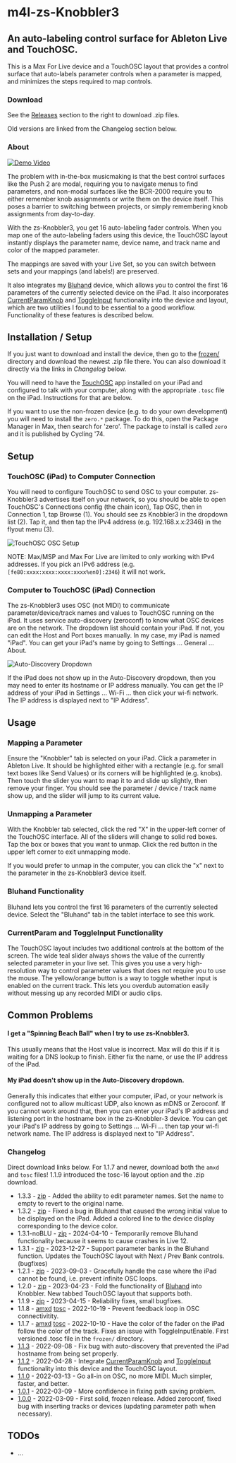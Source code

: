 # m4l-zs-Knobbler3

## An auto-labeling control surface for Ableton Live and TouchOSC.

This is a Max For Live device and a TouchOSC layout that provides a control surface that auto-labels parameter controls when a parameter is mapped, and minimizes the steps required to map controls.

### Download

See the [Releases](https://github.com/zsteinkamp/m4l-zs-Knobbler3/releases) section to the right to download .zip files.

Old versions are linked from the Changelog section below.

### About

[![Demo Video](https://img.youtube.com/vi/ab4QYbsbNW4/0.jpg)](https://www.youtube.com/watch?v=ab4QYbsbNW4)

The problem with in-the-box musicmaking is that the best control surfaces like the Push 2 are modal, requiring you to navigate menus to find parameters, and non-modal surfaces like the BCR-2000 require you to either remember knob assignments or write them on the device itself. This poses a barrier to switching between projects, or simply remembering knob assignments from day-to-day.

With the zs-Knobbler3, you get 16 auto-labeling fader controls. When you map one of the auto-labeling faders using this device, the TouchOSC layout instantly displays the parameter name, device name, and track name and color of the mapped parameter.

The mappings are saved with your Live Set, so you can switch between sets and your mappings (and labels!) are preserved.

It also integrates my [Bluhand](https://github.com/zsteinkamp/m4l-Bluhand) device, which allows you to control the first 16 parameters of the currently selected device on the iPad. It also incorporates [CurrentParamKnob](https://github.com/zsteinkamp/m4l-CurrentParamKnob) and [ToggleInput](https://github.com/zsteinkamp/m4l-js-toggleInput) functionality into the device and layout, which are two utilities I found to be essential to a good workflow. Functionality of these features is described below.

## Installation / Setup

If you just want to download and install the device, then go to the [frozen/](https://github.com/zsteinkamp/m4l-zs-Knobbler3/tree/main/frozen) directory and download the newest .zip file there. You can also download it directly via the links in _Changelog_ below.

You will need to have the [TouchOSC](https://hexler.net/touchosc) app installed on your iPad and configured to talk with your computer, along with the appropriate `.tosc` file on the iPad. Instructions for that are below.

If you want to use the non-frozen device (e.g. to do your own development) you will need to install the `zero.*` package. To do this, open the Package Manager in Max, then search for 'zero'. The package to install is called `zero` and it is published by Cycling '74.

## Setup

### TouchOSC (iPad) to Computer Connection

You will need to configure TouchOSC to send OSC to your computer. zs-Knobbler3 advertises itself on your network, so you should be able to open TouchOSC's Connections config (the chain icon), Tap OSC, then in Connection 1, tap Browse (1). You should see zs Knobbler3 in the dropdown list (2). Tap it, and then tap the IPv4 address (e.g. 192.168.x.x:2346) in the flyout menu (3).

![TouchOSC OSC Setup](images/iPadOscSetup.png)

NOTE: Max/MSP and Max For Live are limited to only working with IPv4 addresses. If you pick an IPv6 address (e.g. `[fe80:xxxx:xxxx:xxxx:xxxx%en0]:2346`) it will not work.

### Computer to TouchOSC (iPad) Connection

The zs-Knobbler3 uses OSC (not MIDI) to communicate parameter/device/track names and values to TouchOSC running on the iPad. It uses service auto-discovery (zeroconf) to know what OSC devices are on the network. The dropdown list should contain your iPad. If not, you can edit the Host and Port boxes manually. In my case, my iPad is named "iPad". You can get your iPad's name by going to Settings ... General ... About.

![Auto-Discovery Dropdown](images/autoDiscovery.png)

If the iPad does not show up in the Auto-Discovery dropdown, then you may need to enter its hostname or IP address manually. You can get the IP address of your iPad in Settings ... Wi-Fi ... then click your wi-fi network. The IP address is displayed next to "IP Address".

## Usage

### Mapping a Parameter

Ensure the "Knobbler" tab is selected on your iPad. Click a parameter in Ableton Live. It should be highlighted either with a rectangle (e.g. for small text boxes like Send Values) or its corners will be highlighted (e.g. knobs). Then touch the slider you want to map it to and slide up slightly, then remove your finger. You should see the parameter / device / track name show up, and the slider will jump to its current value.

### Unmapping a Parameter

With the Knobbler tab selected, click the red "X" in the upper-left corner of the TouchOSC interface. All of the sliders will change to solid red boxes. Tap the box or boxes that you want to unmap. Click the red button in the upper left corner to exit unmapping mode.

If you would prefer to unmap in the computer, you can click the "x" next to the parameter in the zs-Knobbler3 device itself.

### Bluhand Functionality

Bluhand lets you control the first 16 parameters of the currently selected device. Select the "Bluhand" tab in the tablet interface to see this work.

### CurrentParam and ToggleInput Functionality

The TouchOSC layout includes two additional controls at the bottom of the screen. The wide teal slider always shows the value of the currently selected parameter in your live set. This gives you use a very high-resolution way to control parameter values that does not require you to use the mouse. The yellow/orange button is a way to toggle whether input is enabled on the current track. This lets you overdub automation easily without messing up any recorded MIDI or audio clips.

## Common Problems

#### I get a "Spinning Beach Ball" when I try to use zs-Knobbler3.

This usually means that the Host value is incorrect. Max will do this if it is waiting for a DNS lookup to finish. Either fix the name, or use the IP address of the iPad.

#### My iPad doesn't show up in the Auto-Discovery dropdown.

Generally this indicates that either your computer, iPad, or your network is configured not to allow multicast UDP, also known as mDNS or Zeroconf. If you cannot work around that, then you can enter your iPad's IP address and listening port in the hostname box in the zs-Knobbler-3 device. You can get your iPad's IP address by going to Settings ... Wi-Fi ... then tap your wi-fi network name. The IP address is displayed next to "IP Address".

### Changelog

Direct download links below. For 1.1.7 and newer, download both the `amxd` and `tosc` files! 1.1.9 introduced the tosc-16 layout option and the .zip download.

- 1.3.3 - [zip](https://github.com/zsteinkamp/m4l-zs-Knobbler3/releases/download/1.3.3/zs-Knobbler3-1.3.3.zip) - Added the ability to edit parameter names. Set the name to empty to revert to the original name.
- 1.3.2 - [zip](https://github.com/zsteinkamp/m4l-zs-Knobbler3/releases/download/1.3.2/zs-Knobbler3-1.3.2.zip) - Fixed a bug in Bluhand that caused the wrong initial value to be displayed on the iPad. Added a colored line to the device display corresponding to the device color.
- 1.3.1-noBLU - [zip](https://github.com/zsteinkamp/m4l-zs-Knobbler3/raw/main/frozen/zs-Knobbler3-1.3.1-noBLU.zip) - 2024-04-10 - Temporarily remove Bluhand functionality because it seems to cause crashes in Live 12.
- 1.3.1 - [zip](https://github.com/zsteinkamp/m4l-zs-Knobbler3/raw/main/frozen/zs-Knobbler3-1.3.1.zip) - 2023-12-27 - Support parameter banks in the Bluhand function. Updates the TouchOSC layout with Next / Prev Bank controls. (bugfixes)
- 1.2.1 - [zip](https://github.com/zsteinkamp/m4l-zs-Knobbler3/raw/main/frozen/zs-Knobbler3-1.2.1.zip) - 2023-09-03 - Gracefully handle the case where the iPad cannot be found, i.e. prevent infinite OSC loops.
- 1.2.0 - [zip](https://github.com/zsteinkamp/m4l-zs-Knobbler3/raw/main/frozen/zs-Knobbler3-1.2.0.zip) - 2023-04-23 - Fold the functionality of [Bluhand](https://github.com/zsteinkamp/m4l-Bluhand) into Knobbler. New tabbed TouchOSC layout that supports both.
- 1.1.9 - [zip](https://github.com/zsteinkamp/m4l-zs-Knobbler3/raw/main/frozen/zs-Knobbler3-1.1.9.zip) - 2023-04-15 - Reliability fixes, small bugfixes.
- 1.1.8 - [amxd](https://github.com/zsteinkamp/m4l-zs-Knobbler3/raw/main/frozen/zs-Knobbler3-1.1.8.amxd) [tosc](https://github.com/zsteinkamp/m4l-zs-Knobbler3/raw/main/frozen/zs-Knobbler3-1.1.8.tosc) - 2022-10-19 - Prevent feedback loop in OSC connectivitity.
- 1.1.7 - [amxd](https://github.com/zsteinkamp/m4l-zs-Knobbler3/raw/main/frozen/zs-Knobbler3-1.1.7.amxd) [tosc](https://github.com/zsteinkamp/m4l-zs-Knobbler3/raw/main/frozen/zs-Knobbler3-1.1.7.tosc) - 2022-10-10 - Have the color of the fader on the iPad follow the color of the track. Fixes an issue with ToggleInputEnable. First versioned .tosc file in the `frozen/` directory.
- [1.1.3](https://github.com/zsteinkamp/m4l-zs-Knobbler3/raw/main/frozen/zs-Knobbler3-1.1.3.amxd) - 2022-09-08 - Fix bug with auto-discovery that prevented the iPad hostname from being set properly.
- [1.1.2](https://github.com/zsteinkamp/m4l-zs-Knobbler3/raw/main/frozen/zs-Knobbler3-1.1.2.amxd) - 2022-04-28 - Integrate [CurrentParamKnob](https://github.com/zsteinkamp/m4l-CurrentParamKnob) and [ToggleInput](https://github.com/zsteinkamp/m4l-js-toggleInput) functionality into this device and the TouchOSC layout.
- [1.1.0](https://github.com/zsteinkamp/m4l-zs-Knobbler3/raw/main/frozen/zs-Knobbler3-1.1.0.amxd) - 2022-03-13 - Go all-in on OSC, no more MIDI. Much simpler, faster, and better.
- [1.0.1](https://github.com/zsteinkamp/m4l-zs-Knobbler3/raw/main/frozen/zs-Knobbler3-1.0.1.amxd) - 2022-03-09 - More confidence in fixing path saving problem.
- [1.0.0](https://github.com/zsteinkamp/m4l-zs-Knobbler3/raw/main/frozen/zs-Knobbler3-1.0.0.amxd) - 2022-03-09 - First solid, frozen release. Added zeroconf, fixed bug with inserting tracks or devices (updating parameter path when necessary).

## TODOs

- ...
